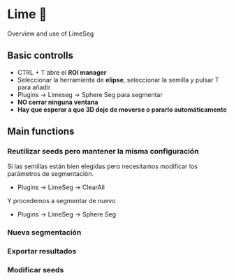 # Lime 🍋
Overview and use of LimeSeg
## Basic controlls

- CTRL + T abre el  **ROI manager**
- Seleccionar la herramienta de **elipse**, seleccionar la semilla y pulsar T para añadir
- Plugins -> Limeseg -> Sphere Seg para segmentar
- **NO cerrar ninguna ventana**
- **Hay que esperar a que 3D deje de moverse o pararlo automáticamente**

## Main functions

### Reutilizar seeds pero mantener la misma configuración
Si las semillas están bien elegidas pero necesitamos modificar los parámetros de segmentación.

- Plugins -> LimeSeg -> ClearAll

Y procedemos a segmentar de nuevo

- Plugins -> LimeSeg -> Sphere Seg

### Nueva segmentación

### Exportar resultados

### Modificar seeds
